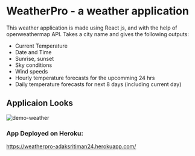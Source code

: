 # WeatherPro - a weather application

This weather application is made using React js, and with the help of openweathermap API.
Takes a city name and gives the following outputs:
* Current Temperature
* Date and Time
* Sunrise, sunset
* Sky conditions
* Wind speeds
* Hourly temperature forecasts for the upcomming 24 hrs
* Daily temperature forecasts for next 8 days (including current day)

## Applicaion Looks
![demo-weather](https://user-images.githubusercontent.com/53531220/140277597-e02ddb96-639b-4e48-b94b-33eef04a4406.png)

### App Deployed on Heroku:
https://weatherpro-adaksritiman24.herokuapp.com/
